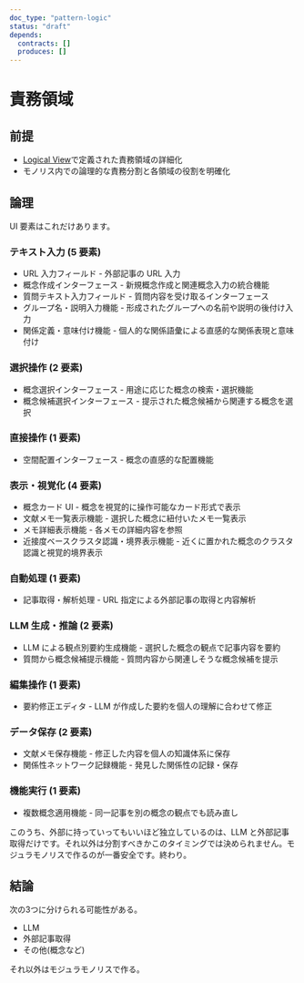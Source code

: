 ```yaml
---
doc_type: "pattern-logic"
status: "draft"
depends:
  contracts: []
  produces: []
---
```


# 責務領域

## 前提

- [Logical View](../README.md)で定義された責務領域の詳細化
- モノリス内での論理的な責務分割と各領域の役割を明確化

## 論理

UI 要素はこれだけあります。

### テキスト入力 (5 要素)

- URL 入力フィールド - 外部記事の URL 入力
- 概念作成インターフェース - 新規概念作成と関連概念入力の統合機能
- 質問テキスト入力フィールド - 質問内容を受け取るインターフェース
- グループ名・説明入力機能 - 形成されたグループへの名前や説明の後付け入力
- 関係定義・意味付け機能 - 個人的な関係語彙による直感的な関係表現と意味付け

### 選択操作 (2 要素)

- 概念選択インターフェース - 用途に応じた概念の検索・選択機能
- 概念候補選択インターフェース - 提示された概念候補から関連する概念を選択

### 直接操作 (1 要素)

- 空間配置インターフェース - 概念の直感的な配置機能

### 表示・視覚化 (4 要素)

- 概念カード UI - 概念を視覚的に操作可能なカード形式で表示
- 文献メモ一覧表示機能 - 選択した概念に紐付いたメモ一覧表示
- メモ詳細表示機能 - 各メモの詳細内容を参照
- 近接度ベースクラスタ認識・境界表示機能 - 近くに置かれた概念のクラスタ認識と視覚的境界表示

### 自動処理 (1 要素)

- 記事取得・解析処理 - URL 指定による外部記事の取得と内容解析

### LLM 生成・推論 (2 要素)

- LLM による観点別要約生成機能 - 選択した概念の観点で記事内容を要約
- 質問から概念候補提示機能 - 質問内容から関連しそうな概念候補を提示

### 編集操作 (1 要素)

- 要約修正エディタ - LLM が作成した要約を個人の理解に合わせて修正

### データ保存 (2 要素)

- 文献メモ保存機能 - 修正した内容を個人の知識体系に保存
- 関係性ネットワーク記録機能 - 発見した関係性の記録・保存

### 機能実行 (1 要素)

- 複数概念適用機能 - 同一記事を別の概念の観点でも読み直し

このうち、外部に持っていってもいいほど独立しているのは、LLM と外部記事取得だけです。それ以外は分割すべきかこのタイミングでは決められません。モジュラモノリスで作るのが一番安全です。終わり。

## 結論

次の3つに分けられる可能性がある。

- LLM
- 外部記事取得
- その他(概念など)

それ以外はモジュラモノリスで作る。
